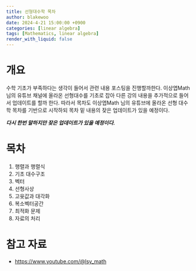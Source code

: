 ```yaml
---
title: 선형대수학 목차
author: blakewoo
date: 2024-4-21 15:00:00 +0900
categories: [linear algebra]
tags: [Mathematics, linear algebra]
render_with_liquid: false
---
```


# 개요
수학 기초가 부족하다는 생각이 들어서 관련 내용 포스팅을 진행할까한다.
이상엽Math 님의 유튜브 채널에 올라온 선형대수를 기초로 잡아 다른 강의 내용을 추가적으로 들어서 업데이트를 할까 한다. 
따라서 목차도 이상엽Math 님의 유튜브에 올라온 선형 대수학 목차를 기반으로 시작하되
목차 밑 내용의 잦은 업데이트가 있을 예정이다.

***다시 한번 말하지만 잦은 업데이트가 있을 예정이다.***

# 목차
1. 행렬과 행렬식
2. 기초 대수구조
3. 벡터
4. 선형사상
5. 고윳값과 대각화
6. 복소벡터공간
7. 최적화 문제
8. 자료의 처리

# 참고 자료
- https://www.youtube.com/@lsy_math
